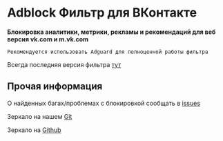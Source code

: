 # Adblock Фильтр для ВКонтакте

**Блокировка аналитики, метрики, рекламы и рекомендаций для веб версия vk.com и m.vk.com**

`Рекомендуется использовать Adguard для полноценной работы фильтра`

Всегда последняя версия фильтра [тут](https://vtosters.app/adblock.txt)

## Прочая информация

О найденных багах/проблемах с блокировкой сообщать в [issues](https://github.com/vtosters/adblock/issues)

Зеркало на нашем [Git](https://git.devshelter.su/gdlbo/adblock)

Зеркало на [Github](https://github.com/vtosters/adblock)